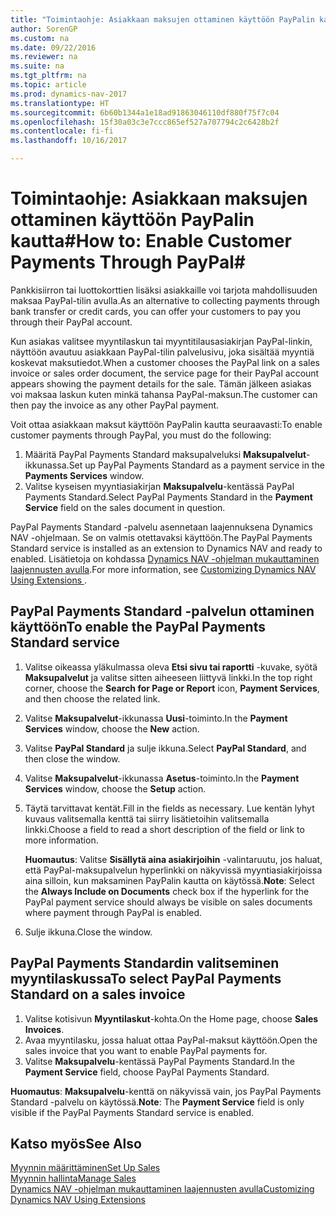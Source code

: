 ```yaml
---
title: "Toimintaohje: Asiakkaan maksujen ottaminen käyttöön PayPalin kautta"
author: SorenGP
ms.custom: na
ms.date: 09/22/2016
ms.reviewer: na
ms.suite: na
ms.tgt_pltfrm: na
ms.topic: article
ms.prod: dynamics-nav-2017
ms.translationtype: HT
ms.sourcegitcommit: 6b60b1344a1e18ad91863046110df880f75f7c04
ms.openlocfilehash: 15f30a03c3e7ccc865ef527a707794c2c6428b2f
ms.contentlocale: fi-fi
ms.lasthandoff: 10/16/2017

---
```


# <a name="how-to-enable-customer-payments-through-paypal"></a><span data-ttu-id="84065-102">Toimintaohje: Asiakkaan maksujen ottaminen käyttöön PayPalin kautta#</span><span class="sxs-lookup"><span data-stu-id="84065-102">How to: Enable Customer Payments Through PayPal#</span></span>
<span data-ttu-id="84065-103">Pankkisiirron tai luottokorttien lisäksi asiakkaille voi tarjota mahdollisuuden maksaa PayPal-tilin avulla.</span><span class="sxs-lookup"><span data-stu-id="84065-103">As an alternative to collecting payments through bank transfer or credit cards, you can offer your customers to pay you through their PayPal account.</span></span>

<span data-ttu-id="84065-104">Kun asiakas valitsee myyntilaskun tai myyntitilausasiakirjan PayPal-linkin, näyttöön avautuu asiakkaan PayPal-tilin palvelusivu, joka sisältää myyntiä koskevat maksutiedot.</span><span class="sxs-lookup"><span data-stu-id="84065-104">When a customer chooses the PayPal link on a sales invoice or sales order document, the service page for their PayPal account appears showing the payment details for the sale.</span></span> <span data-ttu-id="84065-105">Tämän jälkeen asiakas voi maksaa laskun kuten minkä tahansa PayPal-maksun.</span><span class="sxs-lookup"><span data-stu-id="84065-105">The customer can then pay the invoice as any other PayPal payment.</span></span>

<span data-ttu-id="84065-106">Voit ottaa asiakkaan maksut käyttöön PayPalin kautta seuraavasti:</span><span class="sxs-lookup"><span data-stu-id="84065-106">To enable customer payments through PayPal, you must do the following:</span></span>

1. <span data-ttu-id="84065-107">Määritä PayPal Payments Standard maksupalveluksi **Maksupalvelut**-ikkunassa.</span><span class="sxs-lookup"><span data-stu-id="84065-107">Set up PayPal Payments Standard as a payment service in the **Payments Services** window.</span></span>
2. <span data-ttu-id="84065-108">Valitse kyseisen myyntiasiakirjan **Maksupalvelu**-kentässä PayPal Payments Standard.</span><span class="sxs-lookup"><span data-stu-id="84065-108">Select PayPal Payments Standard in the **Payment Service** field on the sales document in question.</span></span>

<span data-ttu-id="84065-109">PayPal Payments Standard -palvelu asennetaan laajennuksena Dynamics NAV -ohjelmaan. Se on valmis otettavaksi käyttöön.</span><span class="sxs-lookup"><span data-stu-id="84065-109">The PayPal Payments Standard service is installed as an extension to Dynamics NAV and ready to enabled.</span></span> <span data-ttu-id="84065-110">Lisätietoja on kohdassa [Dynamics NAV -ohjelman mukauttaminen laajennusten avulla](ui-extensions.md).</span><span class="sxs-lookup"><span data-stu-id="84065-110">For more information, see [Customizing Dynamics NAV Using Extensions ](ui-extensions.md).</span></span>

## <a name="to-enable-the-paypal-payments-standard-service"></a><span data-ttu-id="84065-111">PayPal Payments Standard -palvelun ottaminen käyttöön</span><span class="sxs-lookup"><span data-stu-id="84065-111">To enable the PayPal Payments Standard service</span></span>
1. <span data-ttu-id="84065-112">Valitse oikeassa yläkulmassa oleva **Etsi sivu tai raportti** -kuvake, syötä **Maksupalvelut** ja valitse sitten aiheeseen liittyvä linkki.</span><span class="sxs-lookup"><span data-stu-id="84065-112">In the top right corner, choose the **Search for Page or Report** icon, **Payment Services**, and then choose the related link.</span></span>  
2. <span data-ttu-id="84065-113">Valitse **Maksupalvelut**-ikkunassa **Uusi**-toiminto.</span><span class="sxs-lookup"><span data-stu-id="84065-113">In the **Payment Services** window, choose the **New** action.</span></span>
3. <span data-ttu-id="84065-114">Valitse **PayPal Standard** ja sulje ikkuna.</span><span class="sxs-lookup"><span data-stu-id="84065-114">Select **PayPal Standard**, and then close the window.</span></span>
4. <span data-ttu-id="84065-115">Valitse **Maksupalvelut**-ikkunassa **Asetus**-toiminto.</span><span class="sxs-lookup"><span data-stu-id="84065-115">In the **Payment Services** window, choose the **Setup** action.</span></span>
5. <span data-ttu-id="84065-116">Täytä tarvittavat kentät.</span><span class="sxs-lookup"><span data-stu-id="84065-116">Fill in the fields as necessary.</span></span> <span data-ttu-id="84065-117">Lue kentän lyhyt kuvaus valitsemalla kenttä tai siirry lisätietoihin valitsemalla linkki.</span><span class="sxs-lookup"><span data-stu-id="84065-117">Choose a field to read a short description of the field or link to more information.</span></span>

    <span data-ttu-id="84065-118">**Huomautus**: Valitse **Sisällytä aina asiakirjoihin** -valintaruutu, jos haluat, että PayPal-maksupalvelun hyperlinkki on näkyvissä myyntiasiakirjoissa aina silloin, kun maksaminen PayPalin kautta on käytössä.</span><span class="sxs-lookup"><span data-stu-id="84065-118">**Note**: Select the **Always Include on Documents** check box if the hyperlink for the PayPal payment service should always be visible on sales documents where payment through PayPal is enabled.</span></span>

6. <span data-ttu-id="84065-119">Sulje ikkuna.</span><span class="sxs-lookup"><span data-stu-id="84065-119">Close the window.</span></span>

## <a name="to-select-paypal-payments-standard-on-a-sales-invoice"></a><span data-ttu-id="84065-120">PayPal Payments Standardin valitseminen myyntilaskussa</span><span class="sxs-lookup"><span data-stu-id="84065-120">To select PayPal Payments Standard on a sales invoice</span></span>
1. <span data-ttu-id="84065-121">Valitse kotisivun **Myyntilaskut**-kohta.</span><span class="sxs-lookup"><span data-stu-id="84065-121">On the Home page, choose **Sales Invoices**.</span></span>
2. <span data-ttu-id="84065-122">Avaa myyntilasku, jossa haluat ottaa PayPal-maksut käyttöön.</span><span class="sxs-lookup"><span data-stu-id="84065-122">Open the sales invoice that you want to enable PayPal payments for.</span></span>
3. <span data-ttu-id="84065-123">Valitse **Maksupalvelu**-kentässä PayPal Payments Standard.</span><span class="sxs-lookup"><span data-stu-id="84065-123">In the **Payment Service** field, choose PayPal Payments Standard.</span></span>

<span data-ttu-id="84065-124">**Huomautus**: **Maksupalvelu**-kenttä on näkyvissä vain, jos PayPal Payments Standard -palvelu on käytössä.</span><span class="sxs-lookup"><span data-stu-id="84065-124">**Note**: The **Payment Service** field is only visible if the PayPal Payments Standard service is enabled.</span></span>   

## <a name="see-also"></a><span data-ttu-id="84065-125">Katso myös</span><span class="sxs-lookup"><span data-stu-id="84065-125">See Also</span></span>  
[<span data-ttu-id="84065-126">Myynnin määrittäminen</span><span class="sxs-lookup"><span data-stu-id="84065-126">Set Up Sales</span></span>](sales-setup-sales.md)  
[<span data-ttu-id="84065-127">Myynnin hallinta</span><span class="sxs-lookup"><span data-stu-id="84065-127">Manage Sales</span></span>](sales-manage-sales.md)  
[<span data-ttu-id="84065-128">Dynamics NAV -ohjelman mukauttaminen laajennusten avulla</span><span class="sxs-lookup"><span data-stu-id="84065-128">Customizing Dynamics NAV Using Extensions</span></span>](ui-extensions.md)

